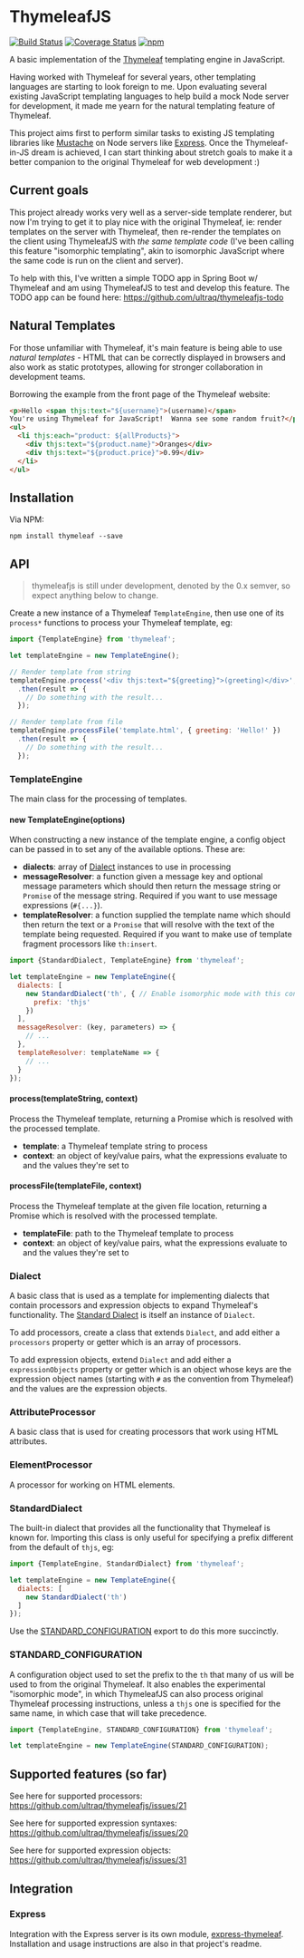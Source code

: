 
ThymeleafJS
===========

[![Build Status](https://travis-ci.com/ultraq/thymeleafjs.svg?branch=main)](https://travis-ci.com/ultraq/thymeleafjs)
[![Coverage Status](https://coveralls.io/repos/github/ultraq/thymeleafjs/badge.svg?branch=main)](https://coveralls.io/github/ultraq/thymeleafjs?branch=main)
[![npm](https://img.shields.io/npm/v/thymeleaf.svg?maxAge=3600)](https://www.npmjs.com/package/thymeleaf)

A basic implementation of the [Thymeleaf](http://thymeleaf.org/) templating
engine in JavaScript.

Having worked with Thymeleaf for several years, other templating languages are
starting to look foreign to me.  Upon evaluating several existing JavaScript
templating languages to help build a mock Node server for development, it made
me yearn for the natural templating feature of Thymeleaf.

This project aims first to perform similar tasks to existing JS templating
libraries like [Mustache](https://github.com/janl/mustache.js/) on Node servers
like [Express](http://expressjs.com/).  Once the Thymeleaf-in-JS dream is
achieved, I can start thinking about stretch goals to make it a better
companion to the original Thymeleaf for web development :)


Current goals
-------------

This project already works very well as a server-side template renderer, but now
I'm trying to get it to play nice with the original Thymeleaf, ie: render
templates on the server with Thymeleaf, then re-render the templates on the
client using ThymeleafJS with *the same template code* (I've been calling this
feature "isomorphic templating", akin to isomorphic JavaScript where the same
code is run on the client and server).

To help with this, I've written a simple TODO app in Spring Boot w/ Thymeleaf
and am using ThymeleafJS to test and develop this feature.  The TODO app can be
found here: https://github.com/ultraq/thymeleafjs-todo


Natural Templates
-----------------

For those unfamiliar with Thymeleaf, it's main feature is being able to use
*natural templates* - HTML that can be correctly displayed in browsers and also
work as static prototypes, allowing for stronger collaboration in development
teams.

Borrowing the example from the front page of the Thymeleaf website:

```html
<p>Hello <span thjs:text="${username}">(username)</span>
You're using Thymeleaf for JavaScript!  Wanna see some random fruit?</p>
<ul>
  <li thjs:each="product: ${allProducts}">
    <div thjs:text="${product.name}">Oranges</div>
    <div thjs:text="${product.price}">0.99</div>
  </li>
</ul>
```


Installation
------------

Via NPM:

```
npm install thymeleaf --save
```


API
---

> thymeleafjs is still under development, denoted by the 0.x semver, so expect
> anything below to change.

Create a new instance of a Thymeleaf `TemplateEngine`, then use one of its
`process*` functions to process your Thymeleaf template, eg:

```javascript
import {TemplateEngine} from 'thymeleaf';

let templateEngine = new TemplateEngine();

// Render template from string
templateEngine.process('<div thjs:text="${greeting}">(greeting)</div>', { greeting: 'Hello!' })
  .then(result => {
    // Do something with the result...
  });

// Render template from file
templateEngine.processFile('template.html', { greeting: 'Hello!' })
  .then(result => {
    // Do something with the result...
  });
```

### TemplateEngine

The main class for the processing of templates.

#### new TemplateEngine(options)

When constructing a new instance of the template engine, a config object can be
passed in to set any of the available options.  These are:

 - **dialects**: array of [Dialect](#dialect) instances to use in processing
 - **messageResolver**: a function given a message key and optional message
   parameters which should then return the message string or `Promise` of the
   message string.  Required if you want to use message expressions (`#{...}`).
 - **templateResolver**: a function supplied the template name which should then
   return the text or a `Promise` that will resolve with the text of the
   template being requested.  Required if you want to make use of template
   fragment processors like `th:insert`.

```javascript
import {StandardDialect, TemplateEngine} from 'thymeleaf';

let templateEngine = new TemplateEngine({
  dialects: [
    new StandardDialect('th', { // Enable isomorphic mode with this config object
      prefix: 'thjs'
    })
  ],
  messageResolver: (key, parameters) => {
  	// ...
  },
  templateResolver: templateName => {
  	// ...
  }
});
```

#### process(templateString, context)

Process the Thymeleaf template, returning a Promise which is resolved with the
processed template.

 - **template**: a Thymeleaf template string to process
 - **context**: an object of key/value pairs, what the expressions evaluate to
   and the values they're set to

#### processFile(templateFile, context)

Process the Thymeleaf template at the given file location, returning a Promise
which is resolved with the processed template.

 - **templateFile**: path to the Thymeleaf template to process
 - **context**: an object of key/value pairs, what the expressions evaluate to
   and the values they're set to


### Dialect

A basic class that is used as a template for implementing dialects that contain
processors and expression objects to expand Thymeleaf's functionality.  The
[Standard Dialect](#standarddialect) is itself an instance of `Dialect`.

To add processors, create a class that extends `Dialect`, and add either a
`processors` property or getter which is an array of processors.

To add expression objects, extend `Dialect` and add either a `expressionObjects`
property or getter which is an object whose keys are the expression object names
(starting with `#` as the convention from Thymeleaf) and the values are the
expression objects.


### AttributeProcessor

A basic class that is used for creating processors that work using HTML
attributes.


### ElementProcessor

A processor for working on HTML elements.


### StandardDialect

The built-in dialect that provides all the functionality that Thymeleaf is known
for.  Importing this class is only useful for specifying a prefix different from
the default of `thjs`, eg:

```javascript
import {TemplateEngine, StandardDialect} from 'thymeleaf';

let templateEngine = new TemplateEngine({
  dialects: [
    new StandardDialect('th')
  ]
});
```

Use the [STANDARD_CONFIGURATION](#standard_configuration) export to do this more
succinctly.


### STANDARD_CONFIGURATION

A configuration object used to set the prefix to the `th` that many of us will
be used to from the original Thymeleaf.  It also enables the experimental
"isomorphic mode", in which ThymeleafJS can also process original Thymeleaf
processing instructions, unless a `thjs` one is specified for the same name, in
which case that will take precedence.

```javascript
import {TemplateEngine, STANDARD_CONFIGURATION} from 'thymeleaf';

let templateEngine = new TemplateEngine(STANDARD_CONFIGURATION);
```


Supported features (so far)
---------------------------

See here for supported processors: https://github.com/ultraq/thymeleafjs/issues/21

See here for supported expression syntaxes: https://github.com/ultraq/thymeleafjs/issues/20

See here for supported expression objects: https://github.com/ultraq/thymeleafjs/issues/31


Integration
-----------

### Express

Integration with the Express server is its own module,
[express-thymeleaf](https://github.com/ultraq/express-thymeleaf).  Installation
and usage instructions are also in that project's readme.
